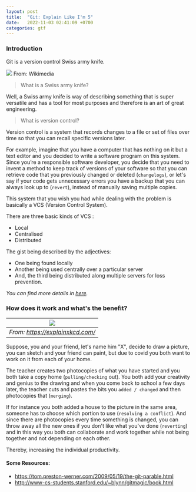 ```yaml
---
layout: post
title:  "Git: Explain Like I'm 5"
date:   2022-11-03 02:41:09 +0700
categories: gtf
---
```




### Introduction

Git is a version control Swiss army knife.

![](https://upload.wikimedia.org/wikipedia/commons/1/10/Swiss_army_knife_open%2C_2012-%2801%29.jpg)
From: Wikimedia

> What is a Swiss army knife?

Well, a Swiss army knife is way of describing something that is super versatile and has a tool for most purposes and therefore is an art of great engineering.

> What is version control?

Version control is a system that records changes to a file or set of files over time so that you can recall specific versions later.


For example, imagine that you have a computer that has nothing on it but a text editor and you decided to write a software program on this system. Since you’re a responsible software developer, you decide that you need to invent a method to keep track of versions of your software so that you can retrieve code that you previously changed or deleted (`changelogs`), or let's say if your code gets unnecessary errors you have a backup that you can always look up to (`revert`), instead of manually saving multiple copies.

This system that you wish you had while dealing with the problem is basically a VCS (Version Control System).

There are three basic kinds of VCS :
- Local
- Centralised
- Distributed

The gist being described by the adjectives:  
+ One being found locally
+ Another being used centrally over a particular server
+ And, the third being distributed along multiple servers for loss prevention.

_You can find more details in [here](https://git-scm.com/book/en/v2/Getting-Started-About-Version-Control)._

### How does it work and what's the benefit?

| ![](https://explainxkcd.com/wiki/images/4/4d/git.png) | 
|:--:| 
| *From: https://explainxkcd.com/* |

Suppose, you and your friend, let's name him "X", decide to draw a picture, you can sketch and your friend can paint, but due to covid you both want to work on it from each of your home. 

The teacher creates two photocopies of what you have started and you both take a copy home (`pulling/checking` out). You both add your creativity and genius to the drawing and when you come back to school a few days later, the teacher cuts and pastes the bits you `added / changed` and then photocopies that (`merging`). 

If for instance you both added a house to the picture in the same area, someone has to choose which portion to use (`resolving a conflict`). And since there are photocopies every time something is changed, you can throw away all the new ones if you don't like what you've done (`reverting`) and in this way you both can collaborate and work together while not being together and not depending on each other.

Thereby, increasing the individual productivity.

#### Some Resources:

- https://tom.preston-werner.com/2009/05/19/the-git-parable.html
- http://www-cs-students.stanford.edu/~blynn/gitmagic/book.html



